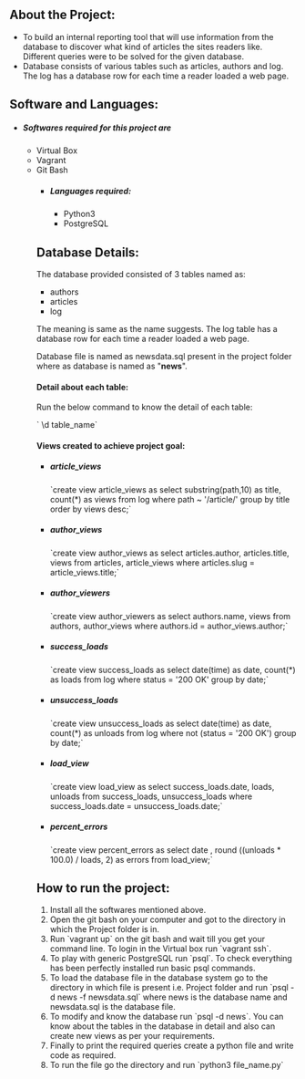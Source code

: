 
<h2>About the Project:</h2>
<ul>
  <li>
    To build an internal reporting tool that will use information from the database to discover what kind of articles the sites readers like. Different queries were to be solved for the given database.
  </li>
  <li>
    Database consists of various tables such as articles, authors and log. The log has a database row for each time a reader loaded a web page.
  </li>
</ul>

<h2> Software and Languages: </h2>
<ul>
<li>
  <h5>
    Softwares required for this project are
  </h5>
    <ul>
    <li>Virtual Box</li>
    <li>Vagrant</li>
    <li>Git Bash</li>
    <ul>
</li>
<li>
  <h5>Languages required:</h5>
  <ul>
    <li>Python3</li>
    <li>PostgreSQL</li>
  </ul>
</li>
</ul>


<h2> Database Details:</h2>
  The database provided consisted of 3 tables named as:
  <ul>
    <li>authors</li>
    <li>articles</li>
    <li>log</li>
  </ul>

  <p>The meaning is same as the name suggests. The log table has a database row for each time a reader loaded a web page.</p>

  <p>Database file is named as newsdata.sql present in the project folder where as database is named as "<strong>news</strong>".</p>

  <h4>Detail about each table:</h4>
   <p>Run the below command to know the detail of each table:</p>
   ` \d table_name`

   <h4>Views created to achieve project goal:</h4>
   <ul>
    <li>
      <h5>article_views</h5>
      `create view article_views as select substring(path,10) as title, count(*) as views from log where path ~ '/article/' group by title order by views desc;`
    </li>
    <li>
      <h5>author_views</h5>
      `create view author_views as select articles.author, articles.title, views from articles, article_views where articles.slug = article_views.title;`
    </li>
    <li>
      <h5>author_viewers</h5>
      `create view author_viewers as select authors.name, views from authors, author_views where authors.id = author_views.author;`
    </li>
    <li>
      <h5>success_loads</h5>
        `create view success_loads as select date(time) as date, count(*) as loads from log where status = '200 OK' group by date;`
    </li>
    <li>
      <h5>unsuccess_loads</h5>
        `create view unsuccess_loads as select date(time) as date, count(*) as unloads from log where not (status = '200 OK') group by date;`
    </li>
    <li>
      <h5>load_view</h5>
        `create view load_view as select success_loads.date, loads, unloads from success_loads, unsuccess_loads where success_loads.date = unsuccess_loads.date;`
    </li>
    <li>
      <h5>percent_errors</h5>
        `create view percent_errors as select date , round ((unloads * 100.0) / loads, 2) as errors from load_view;`
    </li>
   </ul>

   <h2>How to run the project:</h2>
   <ol>
   <li>Install all the softwares mentioned above.</li>
   <li>Open the git bash on your computer and got to the directory in which the Project folder is in.</li>
   <li>Run `vagrant up` on the git bash and wait till you get your command line. To login in the Virtual box run `vagrant ssh`.</li>
   <li>To play with generic PostgreSQL run `psql`. To check everything has been perfectly installed run basic psql commands.</li>
   <li>To load the database file in the database system go to the directory in which file is present i.e. Project folder and run `psql -d news -f newsdata.sql` where news is the database name and newsdata.sql is the database file.</li>
   <li>To modify and know the database run `psql -d news`. You can know about the tables in the database in detail and also can create new views as per your requirements. </li>
   <li>Finally to print the required queries create a python file and write code as required.</li>
   <li>To run the file go the directory and run `python3 file_name.py`</li>
   </ol>
